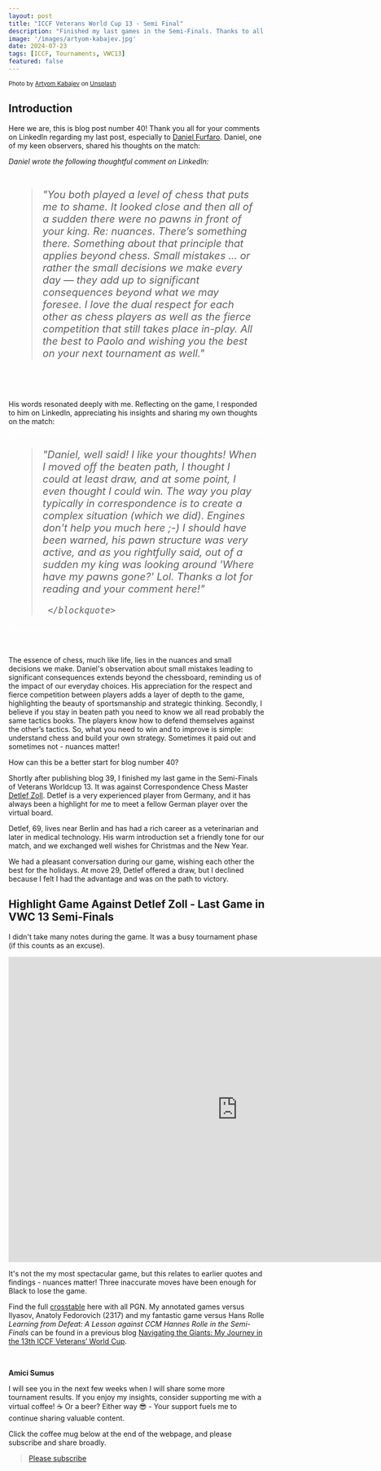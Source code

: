 ```yaml
---
layout: post
title: "ICCF Veterans World Cup 13 - Semi Final"
description: "Finished my last games in the Semi-Finals. Thanks to all of you who are following my journy. This is blog #40!"
image: '/images/artyom-kabajev.jpg'
date: 2024-07-23
tags: [ICCF, Tournaments, VWC13]
featured: false
---
```


<small>Photo by <a href="https://unsplash.com/@artfilm?utm_content=creditCopyText&utm_medium=referral&utm_source=unsplash">Artyom Kabajev</a> on <a href="https://unsplash.com/photos/person-playing-chess-on-gray-concrete-floor-xDrKubSfIL0?utm_content=creditCopyText&utm_medium=referral&utm_source=unsplash">Unsplash</a></small>

## Introduction

Here we are, this is blog post number 40! Thank you all for your comments on LinkedIn regarding my last post, especially to [Daniel Furfaro](https://www.linkedin.com/in/dansbrandmoves/). Daniel, one of my keen observers, shared his thoughts on the match:

*Daniel wrote the following thoughtful comment on LinkedIn:*

<div style="border: 1px solid white; padding: 10px">
     <blockquote style="font-size: 20px; font-style: italic; font-weight: 400;">
"You both played a level of chess that puts me to shame. It looked close and then all of a sudden there were no pawns in front of your king. Re: nuances. There’s something there. Something about that principle that applies beyond chess. Small mistakes … or rather the small decisions we make every day — they add up to significant consequences beyond what we may foresee. I love the dual respect for each other as chess players as well as the fierce competition that still takes place in-play. All the best to Paolo and wishing you the best on your next tournament as well."
     </blockquote>
</div>
<br>
<br>


His words resonated deeply with me. Reflecting on the game, I responded to him on LinkedIn, appreciating his insights and sharing my own thoughts on the match:

<div style="border: 1px solid white; padding: 10px">
     <blockquote style="font-size: 20px; font-style: italic; font-weight: 400;">

"Daniel, well said! I like your thoughts! When I moved off the beaten path, I thought I could at least draw, and at some point, I even thought I could win. The way you play typically in correspondence is to create a complex situation (which we did). Engines don't help you much here ;-) I should have been warned, his pawn structure was very active, and as you rightfully said, out of a sudden my king was looking around 'Where have my pawns gone?' Lol. Thanks a lot for reading and your comment here!"

     </blockquote>
</div>
<br>
<br>


The essence of chess, much like life, lies in the nuances and small decisions we make. Daniel's observation about small mistakes leading to significant consequences extends beyond the chessboard, reminding us of the impact of our everyday choices. His appreciation for the respect and fierce competition between players adds a layer of depth to the game, highlighting the beauty of sportsmanship and strategic thinking.
Secondly, I believe if you stay in beaten path you need to know we all read probably the same tactics books. The players know how to defend themselves against the other’s tactics. So, what you need to win and to improve is simple: understand chess and build your own strategy. Sometimes it paid out and sometimes not - nuances matter!

How can this be a better start for blog number 40?

Shortly after publishing blog 39, I finished my last game in the Semi-Finals of Veterans Worldcup 13. It was against Correspondence Chess Master [Detlef Zoll](https://www.iccf.com/player?id=82490). Detlef is a very experienced player from Germany, and it has always been a highlight for me to meet a fellow German player over the virtual board.

Detlef, 69, lives near Berlin and has had a rich career as a veterinarian and later in medical technology. His warm introduction set a friendly tone for our match, and we exchanged well wishes for Christmas and the New Year.

We had a pleasant conversation during our game, wishing each other the best for the holidays. At move 29, Detlef offered a draw, but I declined because I felt I had the advantage and was on the path to victory.

## Highlight Game Against Detlef Zoll - Last Game in VWC 13 Semi-Finals

I didn't take many notes during the game. It was a busy tournament phase (if this counts as an excuse).

<iframe style='border: 0;' width='900px' height='600px' src='https://share.chessbase.com/SharedGames/frame/?p=tQCgRXKuHZyIpEPyrhr7/W88YieQd4T3M1djEKitMa8Pqv7mDazsLx0wvtaqE6Xu'></iframe>

<br>

It's not the my most spectacular game, but this relates to earlier quotes and findings - nuances matter! Three inaccurate moves have been enough for Black to lose the game.

Find the full [crosstable](https://www.iccf.com/event?id=102157) here with all PGN.
My annotated games versus Ilyasov, Anatoly Fedorovich (2317) and my fantastic game versus Hans Rolle *Learning from Defeat: A Lesson against CCM Hannes Rolle in the Semi-Finals* can be found in a previous blog [Navigating the Giants: My Journey in the 13th ICCF Veterans’ World Cup](https://chess.myvortexcloud.com/Navigating-the-Giants).

<br>

**Amici Sumus**

I will see you in the next few weeks when I will share some more tournament results. If you enjoy my insights, consider supporting me with a virtual coffee! ☕️ Or a beer? Either way 😎 - Your support fuels me to continue sharing valuable content.

Click the coffee mug below at the end of the webpage, and please subscribe and share broadly.

> [Please subscribe](https://follow.it/senior-chess-improver?leanpub)
